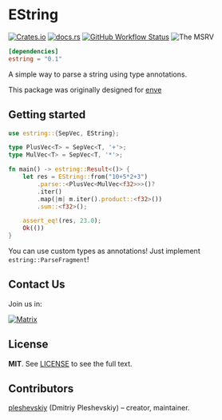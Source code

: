 # EString

[![Crates.io](https://img.shields.io/crates/v/estring?style=flat-square)](https://crates.io/crates/estring)
[![docs.rs](https://img.shields.io/docsrs/estring?style=flat-square)](https://docs.rs/estring)
[![GitHub Workflow Status](https://img.shields.io/github/workflow/status/pleshevskiy/estring/CI?label=tests&logo=github&style=flat-square)](https://github.com/pleshevskiy/estring/actions/workflows/ci.yml)
![The MSRV](https://img.shields.io/badge/MSRV-1.59.0-red.svg)

```toml
[dependencies]
estring = "0.1"
```

A simple way to parse a string using type annotations.

This package was originally designed for [enve]

[enve]: https://github.com/pleshevskiy/enve

## Getting started

```rust
use estring::{SepVec, EString};

type PlusVec<T> = SepVec<T, '+'>;
type MulVec<T> = SepVec<T, '*'>;

fn main() -> estring::Result<()> {
    let res = EString::from("10+5*2+3")
        .parse::<PlusVec<MulVec<f32>>>()?
        .iter()
        .map(|m| m.iter().product::<f32>())
        .sum::<f32>();

    assert_eq!(res, 23.0);
    Ok(())
}
```

You can use custom types as annotations! Just implement
`estring::ParseFragment`!

## Contact Us

Join us in:

[![Matrix](https://img.shields.io/badge/matrix-%23enve_team:matrix.org-blueviolet.svg?style=flat-square)](https://matrix.to/#/#enve_team:matrix.org)

## License

**MIT**. See [LICENSE](https://github.com/pleshevskiy/estring/LICENSE) to see
the full text.

## Contributors

[pleshevskiy](https://github.com/pleshevskiy) (Dmitriy Pleshevskiy) – creator,
maintainer.
